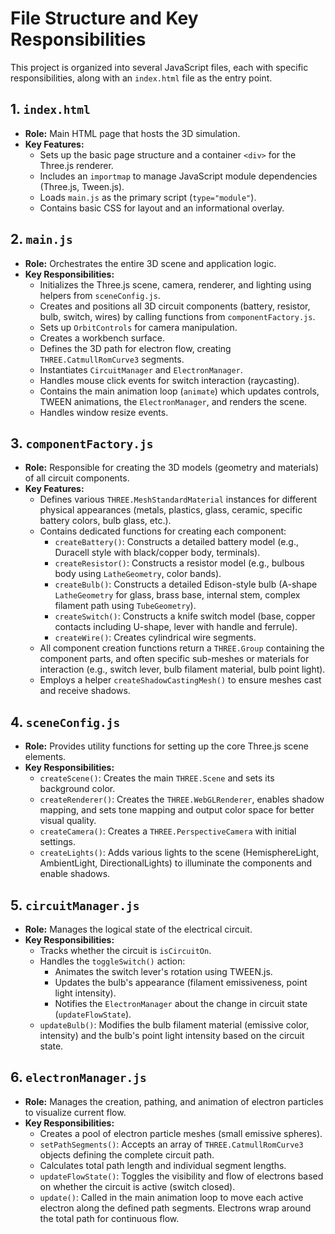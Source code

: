 # File Structure and Key Responsibilities

This project is organized into several JavaScript files, each with specific responsibilities, along with an `index.html` file as the entry point.

## 1. `index.html`

-   **Role:** Main HTML page that hosts the 3D simulation.
-   **Key Features:**
    -   Sets up the basic page structure and a container `<div>` for the Three.js renderer.
    -   Includes an `importmap` to manage JavaScript module dependencies (Three.js, Tween.js).
    -   Loads `main.js` as the primary script (`type="module"`).
    -   Contains basic CSS for layout and an informational overlay.

## 2. `main.js`

-   **Role:** Orchestrates the entire 3D scene and application logic.
-   **Key Responsibilities:**
    -   Initializes the Three.js scene, camera, renderer, and lighting using helpers from `sceneConfig.js`.
    -   Creates and positions all 3D circuit components (battery, resistor, bulb, switch, wires) by calling functions from `componentFactory.js`.
    -   Sets up `OrbitControls` for camera manipulation.
    -   Creates a workbench surface.
    -   Defines the 3D path for electron flow, creating `THREE.CatmullRomCurve3` segments.
    -   Instantiates `CircuitManager` and `ElectronManager`.
    -   Handles mouse click events for switch interaction (raycasting).
    -   Contains the main animation loop (`animate`) which updates controls, TWEEN animations, the `ElectronManager`, and renders the scene.
    -   Handles window resize events.

## 3. `componentFactory.js`

-   **Role:** Responsible for creating the 3D models (geometry and materials) of all circuit components.
-   **Key Features:**
    -   Defines various `THREE.MeshStandardMaterial` instances for different physical appearances (metals, plastics, glass, ceramic, specific battery colors, bulb glass, etc.).
    -   Contains dedicated functions for creating each component:
        -   `createBattery()`: Constructs a detailed battery model (e.g., Duracell style with black/copper body, terminals).
        -   `createResistor()`: Constructs a resistor model (e.g., bulbous body using `LatheGeometry`, color bands).
        -   `createBulb()`: Constructs a detailed Edison-style bulb (A-shape `LatheGeometry` for glass, brass base, internal stem, complex filament path using `TubeGeometry`).
        -   `createSwitch()`: Constructs a knife switch model (base, copper contacts including U-shape, lever with handle and ferrule).
        -   `createWire()`: Creates cylindrical wire segments.
    -   All component creation functions return a `THREE.Group` containing the component parts, and often specific sub-meshes or materials for interaction (e.g., switch lever, bulb filament material, bulb point light).
    -   Employs a helper `createShadowCastingMesh()` to ensure meshes cast and receive shadows.

## 4. `sceneConfig.js`

-   **Role:** Provides utility functions for setting up the core Three.js scene elements.
-   **Key Responsibilities:**
    -   `createScene()`: Creates the main `THREE.Scene` and sets its background color.
    -   `createRenderer()`: Creates the `THREE.WebGLRenderer`, enables shadow mapping, and sets tone mapping and output color space for better visual quality.
    -   `createCamera()`: Creates a `THREE.PerspectiveCamera` with initial settings.
    -   `createLights()`: Adds various lights to the scene (HemisphereLight, AmbientLight, DirectionalLights) to illuminate the components and enable shadows.

## 5. `circuitManager.js`

-   **Role:** Manages the logical state of the electrical circuit.
-   **Key Responsibilities:**
    -   Tracks whether the circuit is `isCircuitOn`.
    -   Handles the `toggleSwitch()` action:
        -   Animates the switch lever's rotation using TWEEN.js.
        -   Updates the bulb's appearance (filament emissiveness, point light intensity).
        -   Notifies the `ElectronManager` about the change in circuit state (`updateFlowState`).
    -   `updateBulb()`: Modifies the bulb filament material (emissive color, intensity) and the bulb's point light intensity based on the circuit state.

## 6. `electronManager.js`

-   **Role:** Manages the creation, pathing, and animation of electron particles to visualize current flow.
-   **Key Responsibilities:**
    -   Creates a pool of electron particle meshes (small emissive spheres).
    -   `setPathSegments()`: Accepts an array of `THREE.CatmullRomCurve3` objects defining the complete circuit path.
    -   Calculates total path length and individual segment lengths.
    -   `updateFlowState()`: Toggles the visibility and flow of electrons based on whether the circuit is active (switch closed).
    -   `update()`: Called in the main animation loop to move each active electron along the defined path segments. Electrons wrap around the total path for continuous flow. 
